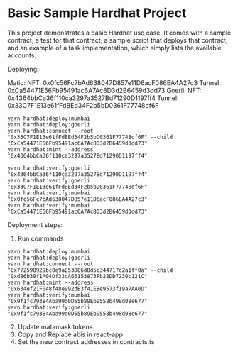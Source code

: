 # Basic Sample Hardhat Project

This project demonstrates a basic Hardhat use case. It comes with a sample contract, a test for that contract, a sample script that deploys that contract, and an example of a task implementation, which simply lists the available accounts.

Deploying:

Matic: 
	NFT: 0x0fc56Fc7bAd638047D857e11D6acF086EA4A27c3
	Tunnel: 0xCa54471E56Fb95491ac6A7Ac8D3d2B6459d3dd73
Goerli: 
	NFT: 0x4364bbCa36f110ca3297a3527Bd71290D1197ff4
	Tunnel: 0x33C7F1E13e61fFdBEd34F2b5bD0361F77748df6F

```shell
yarn hardhat:deploy:mumbai
yarn hardhat:deploy:goerli
yarn hardhat:connect --root "0x33C7F1E13e61fFdBEd34F2b5bD0361F77748df6F" --child "0xCa54471E56Fb95491ac6A7Ac8D3d2B6459d3dd73"
yarn hardhat:mint --address "0x4364bbCa36f110ca3297a3527Bd71290D1197ff4"

yarn hardhat:verify:goerli "0x4364bbCa36f110ca3297a3527Bd71290D1197ff4"
yarn hardhat:verify:goerli "0x33C7F1E13e61fFdBEd34F2b5bD0361F77748df6F"
yarn hardhat:verify:mumbai "0x0fc56Fc7bAd638047D857e11D6acF086EA4A27c3"
yarn hardhat:verify:mumbai "0xCa54471E56Fb95491ac6A7Ac8D3d2B6459d3dd73"
```

Deployment steps:
1. Run commands
```shell
yarn hardhat:deploy:mumbai
yarn hardhat:deploy:goerli
yarn hardhat:connect --root "0x772598929bc0e9aE53D86d8d5c344717c2a1ff0a" --child "0xd86b39f1A04Df33dA66153873Fb28DD7230c121C"
yarn hardhat:mint --address "0x634ef21F048f48e992dB3f41EBe9573f19a7AA0D"
yarn hardhat:verify:mumbai "0x9f1fc793B4Aba99d0D55b89Eb9558b498d08e677"
yarn hardhat:verify:goerli "0x9f1fc793B4Aba99d0D55b89Eb9558b498d08e677"
```

2. Update matamask tokens
3. Copy and Replace abis in react-app
4. Set the new contract addresses in contracts.ts
